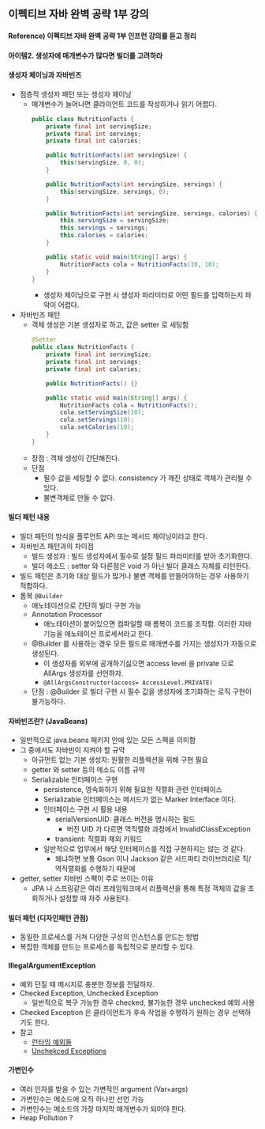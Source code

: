 ## 이펙티브 자바 완벽 공략 1부 강의

#### Reference) 이펙티브 자바 완벽 공략 1부 인프런 강의를 듣고 정리


#### 아이템2. 생성자에 매개변수가 많다면 빌더를 고려하라

#### 생성자 체이닝과 자바빈즈
- 점층적 생성자 패턴 또는 생성자 체이닝
    - 매개변수가 늘어나면 클라이언트 코드를 작성하거나 읽기 어렵다.
        ```java
        public class NutritionFacts {
            private final int servingSize;
            private final int servings;
            private final int calories;

            public NutritionFacts(int servingSize) {
                this(servingSize, 0, 0);
            }

            public NutritionFacts(int servingSize, servings) {
                this(servingSize, servings, 0);
            }

            public NutritionFacts(int servingSize, servings, calories) {
                this.servingSize = servingSize;
                this.servings = servings;
                this.calories = calories;
            }

            public static void main(String[] args) {
                NutritionFacts cola = NutritionFacts(10, 10);
            }
        }
        ```
        - 생성자 체이닝으로 구현 시 생성자 파라미터로 어떤 필드를 입력하는지 파악이 어렵다.
- 자바빈즈 패턴
    - 객체 생성은 기본 생성자로 하고, 값은 setter 로 세팅함
        ```java
        @Setter
        public class NutritionFacts {
            private final int servingSize;
            private final int servings;
            private final int calories;

            public NutritionFacts() {}

            public static void main(String[] args) {
                NutritionFacts cola = NutritionFacts();
                cola.setServingSize(10);
                cola.setServings(10);
                cola.setCalories(10);
            }
        }
        ```
    - 장점 : 객체 생성이 간단해진다.
    - 단점
        - 필수 값을 세팅할 수 없다. consistency 가 깨진 상태로 객체가 관리될 수 있다.
        - 불변객체로 만들 수 없다.
         
#### 빌더 패턴 내용
- 빌더 패턴의 방식을 플루언트 API 또는 메서드 체이닝이라고 한다.
- 자바빈즈 패턴과의 차이점
    - 빌드 생성자 : 빌드 생성자에서 필수로 설정 필드 파라미터를 받아 초기화한다.
    - 빌더 메소드 : setter 와 다른점은 void 가 아닌 빌더 클래스 자체를 리턴한다.
- 빌드 패턴은 초기화 대상 필드가 많거나 불변 객체를 만들어야하는 경우 사용하기 적합하다.
- 롬복 ```@Builder```
    - 애노테이션으로 간단히 빌더 구현 가능
    - Annotation Processor
        - 애노테이션이 붙어있으면 컴파일할 때 롬복이 코드를 조작함. 이러한 자바 기능을 애노테이션 프로세서라고 한다.
    - @Builder 를 사용하는 경우 모든 필드로 매개변수를 가지는 생성자가 자동으로 생성된다.
        - 이 생성자를 외부에 공개하기싫으면 access level 을 private 으로 AllArgs 생성자를 선언하자.
        - ```@AllArgsConstructor(access= AccessLevel.PRIVATE)```
    - 단점 : @Builder 로 빌더 구현 시 필수 값을 생성자에 초기화하는 로직 구현이 불가능하다.

#### 자바빈즈란? (JavaBeans)
- 일반적으로 java.beans 패키지 안에 있는 모든 스펙을 의미함
- 그 중에서도 자바빈이 지켜야 할 규약
    - 아규먼트 없는 기본 생성자: 원활한 리플렉션을 위해 구현 필요
    - getter 와 setter 등의 메소드 이름 규약
    - Serializable 인터페이스 구현
        - persistence, 영속화하기 위해 필요한 직렬화 관련 인터페이스
        - Serializable 인터페이스는 메서드가 없는 Marker Interface 이다.
        - 인터페이스 구현 시 활용 내용
            - serialVersionUID: 클래스 버전을 명시하는 필드
                - 버전 UID 가 다르면 역직렬화 과정에서 InvalidClassException
            - transient: 직렬화 제외 키워드
        - 일반적으로 업무에서 해당 인터페이스를 직접 구현하지는 않는 것 같다.
            - 왜냐하면 보통 Gson 이나 Jackson 같은 서드파티 라이브러리로 직/역직렬화를 수행하기 때문에
- getter, setter 자바빈 스펙이 주로 쓰이는 이유
    - JPA 나 스프링같은 여러 프레임워크에서 리플렉션을 통해 특정 객체의 값을 조회하거나 설정할 때 자주 사용된다.
        
#### 빌더 패턴 (디자인패턴 관점)
- 동일한 프로세스를 거쳐 다양한 구성의 인스턴스를 만드는 방법
- 복잡한 객체를 만드는 프로세스를 독립적으로 분리할 수 있다.
 
#### IllegalArgumentException
- 예외 던질 때 메시지로 충분한 정보를 전달하자. 
- Checked Exception, Unchecked Exception
    - 일반적으로 복구 가능한 경우 checked, 불가능한 경우 unchecked 예외 사용
- Checked Exception 은 클라이언트가 후속 작업을 수행하기 원하는 경우 선택하기도 한다.
- 참고
    - [런타임 예외들](https://docs.oracle.com/en/java/javase/11/docs/api/java.base/java/lang/RuntimeException.html)
    - [Unchekced Exceptions](https://docs.oracle.com/javase/tutorial/essential/exceptions/runtime.html)
 
#### 가변인수
- 여러 인자를 받을 수 있는 가변적인 argument (Var+args)
- 가변인수는 메소드에 오직 하나만 선언 가능
- 가변인수는 메소드의 가장 마지막 매개변수가 되어야 한다.
- Heap Pollution ?
